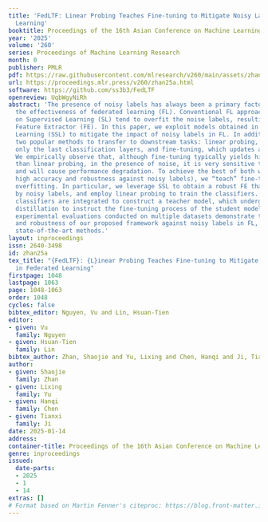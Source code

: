 ```yaml
---
title: 'FedLTF: Linear Probing Teaches Fine-tuning to Mitigate Noisy Labels in Federated
  Learning'
booktitle: Proceedings of the 16th Asian Conference on Machine Learning
year: '2025'
volume: '260'
series: Proceedings of Machine Learning Research
month: 0
publisher: PMLR
pdf: https://raw.githubusercontent.com/mlresearch/v260/main/assets/zhan25a/zhan25a.pdf
url: https://proceedings.mlr.press/v260/zhan25a.html
software: https://github.com/ss3b3/FedLTF
openreview: UqbWgyNiRh
abstract: 'The presence of noisy labels has always been a primary factor affecting
  the effectiveness of federated learning (FL). Conventional FL approaches relying
  on Supervised Learning (SL) tend to overfit the noise labels, resulting in suboptimal
  Feature Extractor (FE). In this paper, we exploit models obtained in Self-Supervised
  Learning (SSL) to mitigate the impact of noisy labels in FL. In addition, we explore
  two popular methods to transfer to downstream tasks: linear probing, which updates
  only the last classification layers, and fine-tuning, which updates all model parameters.
  We empirically observe that, although fine-tuning typically yields higher accuracy
  than linear probing, in the presence of noise, it is very sensitive to noisy labels
  and will cause performance degradation. To achieve the best of both worlds (i.e.,
  high accuracy and robustness against noisy labels), we “teach” fine-tuning to control
  overfitting. In particular, we leverage SSL to obtain a robust FE that is unaffected
  by noisy labels, and employ linear probing to train the classifiers. The FE and
  classifiers are integrated to construct a teacher model, which undergoes knowledge
  distillation to instruct the fine-tuning process of the student model. Extensive
  experimental evaluations conducted on multiple datasets demonstrate the effectiveness
  and robustness of our proposed framework against noisy labels in FL, outperforming
  state-of-the-art methods.'
layout: inproceedings
issn: 2640-3498
id: zhan25a
tex_title: "{FedLTF}: {L}inear Probing Teaches Fine-tuning to Mitigate Noisy Labels
  in Federated Learning"
firstpage: 1048
lastpage: 1063
page: 1048-1063
order: 1048
cycles: false
bibtex_editor: Nguyen, Vu and Lin, Hsuan-Tien
editor:
- given: Vu
  family: Nguyen
- given: Hsuan-Tien
  family: Lin
bibtex_author: Zhan, Shaojie and Yu, Lixing and Chen, Hanqi and Ji, Tianxi
author:
- given: Shaojie
  family: Zhan
- given: Lixing
  family: Yu
- given: Hanqi
  family: Chen
- given: Tianxi
  family: Ji
date: 2025-01-14
address:
container-title: Proceedings of the 16th Asian Conference on Machine Learning
genre: inproceedings
issued:
  date-parts:
  - 2025
  - 1
  - 14
extras: []
# Format based on Martin Fenner's citeproc: https://blog.front-matter.io/posts/citeproc-yaml-for-bibliographies/
---
```

